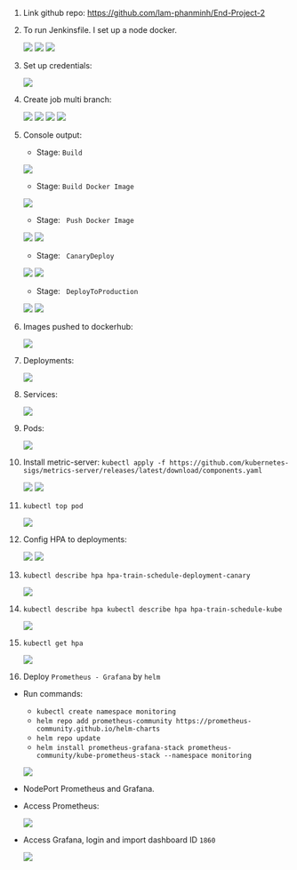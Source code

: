 1. Link github repo: https://github.com/lam-phanminh/End-Project-2

2. To run Jenkinsfile. I set up a node docker. 
   
    ![](./Pictures/docker-cloud.png)
    ![](./Pictures/config-cloud-1.png)
    ![](./Pictures/config-cloud-2.png)

3. Set up credentials: 

   ![](./Pictures/Credentials.png)

4. Create job multi branch: 
   
   ![](./Pictures/job-1.png) 
   ![](./Pictures/job-2.png) 
   ![](./Pictures/job-3.png) 
   ![](./Pictures/job-main.png) 

5. Console output: 
   - Stage: ``Build ``
  
   ![](./Pictures/stage-build.png) 

   - Stage: `` Build Docker Image `` 
  
    ![](./Pictures/stage-build-image.png)

   - Stage: `` Push Docker Image`` 

    ![](./Pictures/stage-push.png)
    ![](./Pictures/stage-push-done.png)

   - Stage: `` CanaryDeploy`` 

    ![](./Pictures/stage-canary-deploy.png)
    ![](./Pictures/stage-canary-deploy-done.png)

   - Stage: `` DeployToProduction``

    ![](./Pictures/stage-deploy-production.png)
    ![](./Pictures/stage-deploy-production-done.png)   

6. Images pushed to dockerhub: 
   
    ![](./Pictures/docker-hub-2.png)

7. Deployments: 

    ![](./Pictures/deployments.png) 

8. Services: 

    ![](./Pictures/svcs.png)

9. Pods: 
    
    ![](./Pictures/pods.png) 

10. Install metric-server: ``kubectl apply -f https://github.com/kubernetes-sigs/metrics-server/releases/latest/download/components.yaml``

    ![](./Pictures/deployment-metric-server.png)
    ![](./Pictures/metric-server.png)

11. ``kubectl top pod`` 

    ![](./Pictures/top-pod.png)

12. Config HPA to deployments: 

    ![](./Pictures/config-hpa-1.png) 
    ![](./Pictures/config-hpa-2.png) 

13. ``kubectl describe hpa hpa-train-schedule-deployment-canary ``

    ![](./Pictures/hpa-1.png)
    
14. ``kubectl describe hpa kubectl describe hpa hpa-train-schedule-kube``

    ![](./Pictures/hpa-2.png)

15. `` kubectl get hpa ``

    ![](./Pictures/hpa.png)

16. Deploy ``Prometheus - Grafana`` by ``helm`` 
- Run commands: 
    + ``kubectl create namespace monitoring`` 
    + ``helm repo add prometheus-community https://prometheus-community.github.io/helm-charts``
    + ``helm repo update`` 
    + ``helm install prometheus-grafana-stack prometheus-community/kube-prometheus-stack --namespace monitoring``

   ![](./Pictures/after-deploy.png) 

- NodePort Prometheus and Grafana. 
  
- Access Prometheus: 
  
   ![](./Pictures/prometheus.png)

- Access Grafana, login and import dashboard ID ``1860``

   ![](./Pictures/grafana.png)